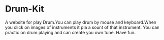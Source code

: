 # Drum-Kit
A website for play Drum.You can play drum by mouse and keyboard.When you click on images of instruments it pla a sount of that instrument.
You can practic on drum playing and can create you own tune. Have fun.
